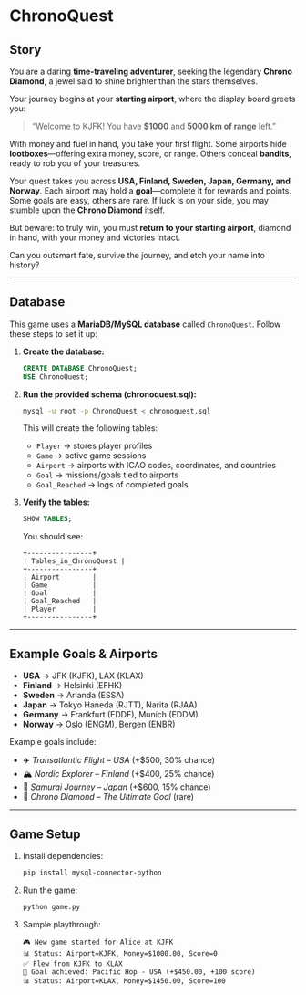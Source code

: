 # ChronoQuest

## Story

You are a daring **time-traveling adventurer**, seeking the legendary **Chrono Diamond**, a jewel said to shine brighter than the stars themselves.

Your journey begins at your **starting airport**, where the display board greets you:

> “Welcome to KJFK! You have **$1000** and **5000 km of range** left.”

With money and fuel in hand, you take your first flight. Some airports hide **lootboxes**—offering extra money, score, or range. Others conceal **bandits**, ready to rob you of your treasures.

Your quest takes you across **USA, Finland, Sweden, Japan, Germany, and Norway**. Each airport may hold a **goal**—complete it for rewards and points.
Some goals are easy, others are rare. If luck is on your side, you may stumble upon the **Chrono Diamond** itself.

But beware: to truly win, you must **return to your starting airport**, diamond in hand, with your money and victories intact.

Can you outsmart fate, survive the journey, and etch your name into history?

---

## Database

This game uses a **MariaDB/MySQL database** called `ChronoQuest`.
Follow these steps to set it up:

1. **Create the database:**

   ```sql
   CREATE DATABASE ChronoQuest;
   USE ChronoQuest;
   ```

2. **Run the provided schema (chronoquest.sql):**

   ```bash
   mysql -u root -p ChronoQuest < chronoquest.sql
   ```

   This will create the following tables:

   * `Player` → stores player profiles
   * `Game` → active game sessions
   * `Airport` → airports with ICAO codes, coordinates, and countries
   * `Goal` → missions/goals tied to airports
   * `Goal_Reached` → logs of completed goals

3. **Verify the tables:**

   ```sql
   SHOW TABLES;
   ```

   You should see:

   ```
   +----------------+
   | Tables_in_ChronoQuest |
   +----------------+
   | Airport        |
   | Game           |
   | Goal           |
   | Goal_Reached   |
   | Player         |
   +----------------+
   ```

---

## Example Goals & Airports

* **USA** → JFK (KJFK), LAX (KLAX)
* **Finland** → Helsinki (EFHK)
* **Sweden** → Arlanda (ESSA)
* **Japan** → Tokyo Haneda (RJTT), Narita (RJAA)
* **Germany** → Frankfurt (EDDF), Munich (EDDM)
* **Norway** → Oslo (ENGM), Bergen (ENBR)

Example goals include:

* ✈️ *Transatlantic Flight – USA* (+$500, 30% chance)
* 🏔️ *Nordic Explorer – Finland* (+$400, 25% chance)
* 🎌 *Samurai Journey – Japan* (+$600, 15% chance)
* 💎 *Chrono Diamond – The Ultimate Goal* (rare)

---

## Game Setup

1. Install dependencies:

   ```bash
   pip install mysql-connector-python
   ```

2. Run the game:

   ```bash
   python game.py
   ```

3. Sample playthrough:

   ```
   🎮 New game started for Alice at KJFK
   📊 Status: Airport=KJFK, Money=$1000.00, Score=0
   ✅ Flew from KJFK to KLAX
   🎯 Goal achieved: Pacific Hop - USA (+$450.00, +100 score)
   📊 Status: Airport=KLAX, Money=$1450.00, Score=100
   ```
